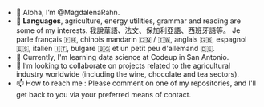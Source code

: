 - 👋 Aloha, I’m @MagdalenaRahn.
- 🌺 **Languages**, agriculture, energy utilities, grammar and reading are some of my interests.  我說華語、法文、保加利亞語、西班牙語等。  Je parle français 🇫🇷, chinois mandarin 🇨🇳 / 🇹🇼, anglais 🇬🇧, espagnol 🇪🇸, italien 🇮🇹, bulgare 🇧🇬 et un petit peu d'allemand 🇩🇪.
- 🌱 Currently, I'm learning data science at Codeup in San Antonio.
- 🐝 I’m looking to collaborate on projects related to the agricultural industry worldwide (including the wine, chocolate and tea sectors).
- 📫 How to reach me : Please comment on one of my repositories, and I'll get back to you via your preferred means of contact.

<!---
MagdalenaRahn/MagdalenaRahn is a ✨ special ✨ repository because its `README.md` (this file) appears on your GitHub profile.
You can click the Preview link to take a look at your changes.
--->
